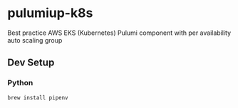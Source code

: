# pulumiup-k8s

Best practice AWS EKS (Kubernetes) Pulumi component with per availability auto scaling group

## Dev Setup

### Python

`brew install pipenv`